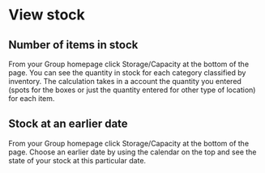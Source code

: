 # View stock

## Number of items in stock

From your Group homepage click Storage/Capacity at the bottom of the page. You can see the quantity in stock for each category classified by inventory. The calculation takes in a account the quantity you entered (spots for the boxes or just the quantity entered for other type of location) for each item.
 
 ## Stock at an earlier date
  
  From your Group homepage click Storage/Capacity at the bottom of the page. Choose an earlier date by using the calendar on the top and see the state of your stock at this particular date.

